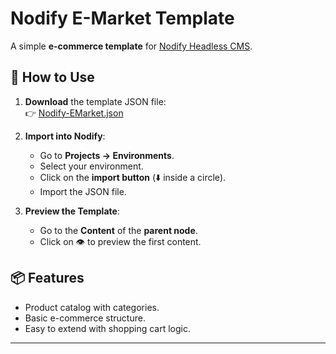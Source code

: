 # Nodify E-Market Template

A simple **e-commerce template** for [Nodify Headless CMS](https://github.com/AZIRARM/nodify).

## 🚀 How to Use

1. **Download** the template JSON file:  
   👉 [Nodify-EMarket.json](Nodify-EMarket.json)

2. **Import into Nodify**:
   - Go to **Projects → Environments**.
   - Select your environment.
   - Click on the **import button** (⬇️ inside a circle).
   - Import the JSON file.

3. **Preview the Template**:
   - Go to the **Content** of the **parent node**.
   - Click on 👁️ to preview the first content.

## 📦 Features
- Product catalog with categories.
- Basic e-commerce structure.
- Easy to extend with shopping cart logic.

---
